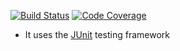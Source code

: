 [![Build Status](https://app.travis-ci.com/g/avl_java_travis.svg?branch=main)](https://app.travis-ci.com/nikhitham97/avl_java_travis)
[![Code Coverage](https://codecov.io/github/nikhitham97/avl_java_travis/branch/main/graph/badge.svg)](https://codecov.io/gh/nikhitham97/avl_java_travis)

- It uses the [JUnit](https://junit.org) testing framework




